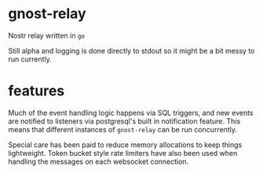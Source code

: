# gnost-relay
Nostr relay written in `go`

Still alpha and logging is done directly to stdout so it might be a bit messy to run currently. 

# features
Much of the event handling logic happens via SQL triggers, and new events are notified to listeners via postgresql's built in notification feature. This means that different instances of `gnost-relay` can be run concurrently.

Special care has been paid to reduce memory allocations to keep things lightweight. Token bucket style rate limiters have also been used when handling the messages on each websocket connection.
